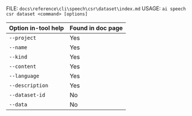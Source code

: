 ﻿FILE: `docs\reference\cli\speech\csr\dataset\index.md`
USAGE: `ai speech csr dataset <command> [options]`

| Option in-tool help | Found in doc page |
|---------------------|-------------------|
| `--project`         | Yes               |
| `--name`            | Yes               |
| `--kind`            | Yes               |
| `--content`         | Yes               |
| `--language`        | Yes               |
| `--description`     | Yes               |
| `--dataset-id`      | No                |
| `--data`            | No                |